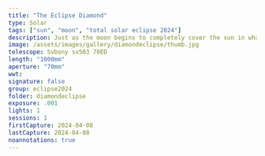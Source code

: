 ```yaml
---
title: "The Eclipse Diamond"
type: Solar
tags: ["sun", "moon", "total solar eclipse 2024"]
description: Just as the moon begins to completely cover the sun in what is referred to as C1 - first contact, the contrast from the last bit of light creates a bright flare and creates the illusion of a celestial diamond ring.
image: /assets/images/gallery/diamondeclipse/thumb.jpg
telescope: Svbony sv503 70ED
length: "1000mm"
aperture: "70mm"
wwt: 
signature: false
group: eclipse2024
folder: diamondeclipse
exposure: .001
lights: 1
sessions: 1 
firstCapture: 2024-04-08
lastCapture: 2024-04-08
noannotations: true
---
```

